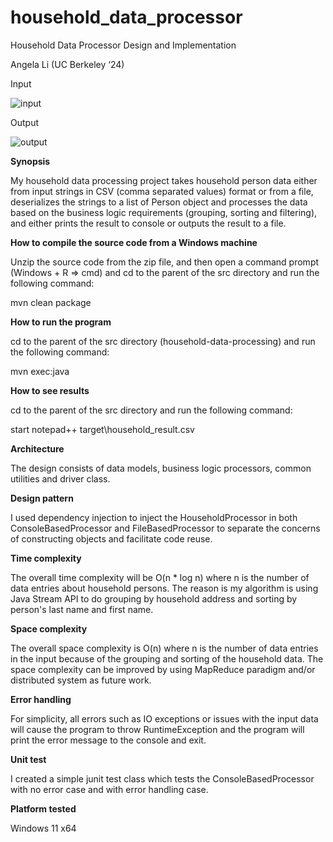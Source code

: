 # household_data_processor
Household Data Processor Design and Implementation

Angela Li (UC Berkeley ‘24)

Input

![input](https://github.com/totalangela/household_data_processor/assets/76748709/febe0a8c-bc86-4819-a013-ec25b03dec0a)

Output

![output](https://github.com/totalangela/household_data_processor/assets/76748709/ddca5d5b-0a84-4824-b327-95732c041f19)


**Synopsis**

My household data processing project takes household person data either from input strings in CSV (comma separated values) format or from a file, deserializes the strings to a list of Person object and processes the data based on the business logic requirements (grouping, sorting and filtering), and either prints the result to console or outputs the result to a file.


**How to compile the source code from a Windows machine**

Unzip the source code from the zip file, and then open a command prompt (Windows + R => cmd) and cd to the parent of the src directory and run the following command:

mvn clean package


**How to run the program**

cd to the parent of the src directory (household-data-processing) and run the following command:

mvn exec:java


**How to see results**

cd to the parent of the src directory and run the following command:

start notepad++ target\household_result.csv


**Architecture**

The design consists of data models, business logic processors, common utilities and driver class.
 
 
**Design pattern**

I used dependency injection to inject the HouseholdProcessor in both ConsoleBasedProcessor and FileBasedProcessor to separate the concerns of constructing objects and facilitate code reuse.


**Time complexity**

The overall time complexity will be O(n * log n) where n is the number of data entries about household persons. The reason is my algorithm is using Java Stream API to do grouping by household address and sorting by person's last name and first name.

**Space complexity**

The overall space complexity is O(n) where n is the number of data entries in the input because of the grouping and sorting of the household data. The space complexity can be improved by using MapReduce paradigm and/or distributed system as future work.

**Error handling**

For simplicity, all errors such as IO exceptions or issues with the input data will cause the program to throw RuntimeException and the program will print the error message to the console and exit.

**Unit test**

I created a simple junit test class which tests the ConsoleBasedProcessor with no error case and with error handling case.

**Platform tested**

Windows 11 x64

